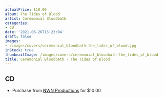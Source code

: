 ```yaml
---
actualPrice: $10.00
album: The Tides of Blood
artist: Ceremonial Bloodbath
categories:
- CD
date: '2021-06-26T15:23:04'
draft: false
images:
- /images/covers/ceremonial_bloodbath-the_tides_of_blood.jpg
inStock: true
thumbnailImage: /images/covers/ceremonial_bloodbath-the_tides_of_blood-thumb.jpg
title: Ceremonial Bloodbath - The Tides of Blood
---
```


## CD
* Purchase from [NWN Productions](http://shop.nwnprod.com/index.php?route=product/product&path=93&product_id=15400&sort=pd.name&order=ASC) for $10.00
